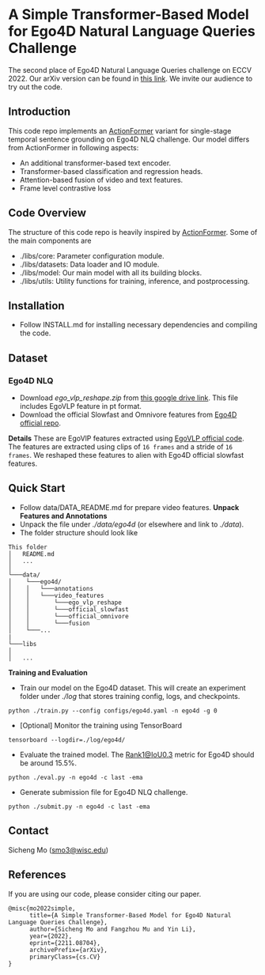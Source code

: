 # A Simple Transformer-Based Model for Ego4D Natural Language Queries Challenge

The second place of Ego4D Natural Language Queries challenge on ECCV 2022. Our arXiv version can be found in [this link](https://arxiv.org/abs/2211.08704). We invite our audience to try out the code.

## Introduction

This code repo implements an [ActionFormer](https://github.com/happyharrycn/actionformer_release) variant for single-stage temporal sentence grounding on Ego4D NLQ challenge. Our model differs from ActionFormer in following aspects:

* An additional transformer-based text encoder.
* Transformer-based classification and regression heads.
* Attention-based fusion of video and text features.
* Frame level contrastive loss


## Code Overview
The structure of this code repo is heavily inspired by [ActionFormer](https://github.com/happyharrycn/actionformer_release). Some of the main components are
* ./libs/core: Parameter configuration module.
* ./libs/datasets: Data loader and IO module.
* ./libs/model: Our main model with all its building blocks.
* ./libs/utils: Utility functions for training, inference, and postprocessing.

## Installation
* Follow INSTALL.md for installing necessary dependencies and compiling the code.

## Dataset
### Ego4D NLQ
* Download *ego_vlp_reshape.zip* from [this google drive link](https://uwmadison.box.com/). This file includes EgoVLP feature in pt format.
* Download the official Slowfast and Omnivore features from [Ego4D official repo](https://github.com/facebookresearch/Ego4d/tree/main/ego4d/cli). 

**Details** These are EgoVlP features extracted using [EgoVLP official code](https://github.com/showlab/EgoVLP). The features are extracted using clips of `16 frames` and a stride of `16 frames`. We reshaped these features to alien with Ego4D official slowfast features.

## Quick Start
* Follow data/DATA_README.md for prepare video features.
**Unpack Features and Annotations**
* Unpack the file under *./data/ego4d* (or elsewhere and link to *./data*).
* The folder structure should look like
```
This folder
│   README.md
│   ...  
│
└───data/
│    └───ego4d/
│    │	 └───annotations
│    │	 └───video_features
│    │	     └───ego_vlp_reshape
│    │	     └───official_slowfast   
│    │	     └───official_omnivore 
│    │	     └───fusion     
│    └───...
|
└───libs
│
│   ...
```

**Training and Evaluation**
* Train our model on the Ego4D dataset. This will create an experiment folder under *./log* that stores training config, logs, and checkpoints.
```shell
python ./train.py --config configs/ego4d.yaml -n ego4d -g 0
```
* [Optional] Monitor the training using TensorBoard
```shell
tensorboard --logdir=./log/ego4d/
```
* Evaluate the trained model. The Rank1@IoU0.3 metric for Ego4D should be around 15.5%.
```shell
python ./eval.py -n ego4d -c last -ema 
```

* Generate submission file for Ego4D NLQ challenge.
```shell
python ./submit.py -n ego4d -c last -ema 
```

## Contact
Sicheng Mo (smo3@wisc.edu)

## References
If you are using our code, please consider citing our paper.
```
@misc{mo2022simple,
      title={A Simple Transformer-Based Model for Ego4D Natural Language Queries Challenge}, 
      author={Sicheng Mo and Fangzhou Mu and Yin Li},
      year={2022},
      eprint={2211.08704},
      archivePrefix={arXiv},
      primaryClass={cs.CV}
}
```